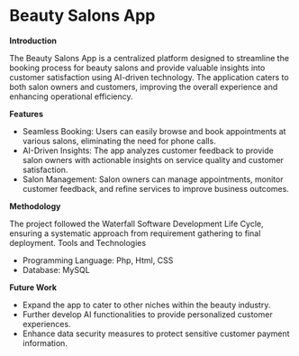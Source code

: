 # Beauty Salons App

 **Introduction**
 
The Beauty Salons App is a centralized platform designed to streamline the booking process for beauty salons and provide valuable insights into customer satisfaction using AI-driven technology. The application caters to both salon owners and customers, improving the overall experience and enhancing operational efficiency.

 **Features**
 
- Seamless Booking: Users can easily browse and book appointments at various salons, eliminating the need for phone calls.
- AI-Driven Insights: The app analyzes customer feedback to provide salon owners with actionable insights on service quality and customer satisfaction.
- Salon Management: Salon owners can manage appointments, monitor customer feedback, and refine services to improve business outcomes.
  
 **Methodology**
 
The project followed the Waterfall Software Development Life Cycle, ensuring a systematic approach from requirement gathering to final deployment.
 Tools and Technologies  
- Programming Language: Php, Html, CSS
- Database: MySQL

**Future Work** 

- Expand the app to cater to other niches within the beauty industry.
- Further develop AI functionalities to provide personalized customer experiences.
- Enhance data security measures to protect sensitive customer payment information.
